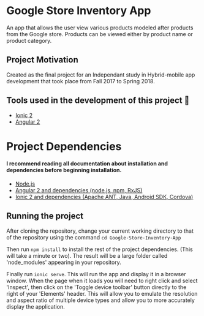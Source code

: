 # Google Store Inventory App 
An app that allows the user view various products modeled after products from the Google store. Products can be viewed either by product name or product category.

## Project Motivation
Created as the final project for an Independant study in Hybrid-mobile app development that took place from Fall 2017 to Spring 2018.

## Tools used in the development of this project  :wrench:
- <a href="https://ionicframework.com/">Ionic 2</a>
- <a href="https://angular.io">Angular 2</a>

# Project Dependencies
#### I recommend reading all documentation about installation and dependencies before beginning installation.
- <a href="https://nodejs.org/en/">Node.js</a>
- <a href="https://angular.io/guide/setup">Angular 2 and dependencies (node.js, npm, RxJS)</a>
- <a href="https://ionicframework.com/docs/v1/guide/installation.html">Ionic 2 and dependencies (Apache ANT, Java, Android SDK, Cordova)</a>

## Running the project
After cloning the repository, change your current working directory to that of the repository using the command `cd Google-Store-Inventory-App`

Then run `npm install` to install the rest of the project dependencies. (This will take a minute or two). The result will be a large folder called 'node_modules' appearing in your repository.

Finally run `ionic serve`. This will run the app and display it in a browser window. When the page when it loads you will need to right click and select 'Inspect', then click on the 'Toggle device toolbar' button directly to the right of your 'Elements' header. This will allow you to emulate the resolution and aspect ratio of multiple device types and allow you to more accurately display the application.

<!---
If you would like to view this app on your phone, download the free Ionic View app at https://view.ionic.io/. Then go to "Preview Shared App" and enter the app ID: 3d155a4f.
--->
